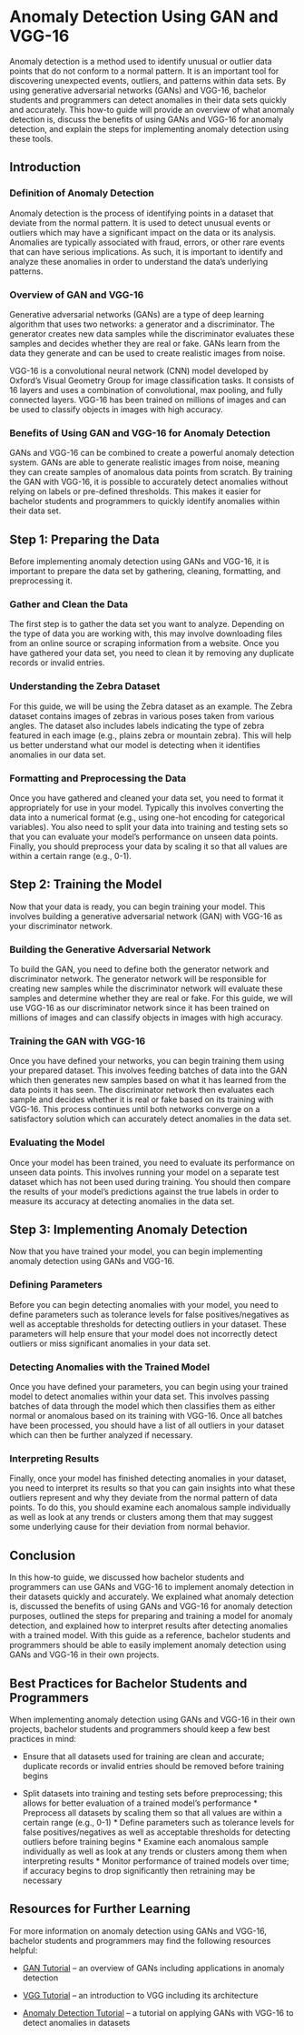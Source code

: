 # Anomaly Detection Using GAN and VGG-16

Anomaly detection is a method used to identify unusual or outlier data points that do not conform to a normal pattern. It is an important tool for discovering unexpected events, outliers, and patterns within data sets. By using generative adversarial networks (GANs) and VGG-16, bachelor students and programmers can detect anomalies in their data sets quickly and accurately. This how-to guide will provide an overview of what anomaly detection is, discuss the benefits of using GANs and VGG-16 for anomaly detection, and explain the steps for implementing anomaly detection using these tools.

## Introduction

### Definition of Anomaly Detection

Anomaly detection is the process of identifying points in a dataset that deviate from the normal pattern. It is used to detect unusual events or outliers which may have a significant impact on the data or its analysis. Anomalies are typically associated with fraud, errors, or other rare events that can have serious implications. As such, it is important to identify and analyze these anomalies in order to understand the data’s underlying patterns.

### Overview of GAN and VGG-16

Generative adversarial networks (GANs) are a type of deep learning algorithm that uses two networks: a generator and a discriminator. The generator creates new data samples while the discriminator evaluates these samples and decides whether they are real or fake. GANs learn from the data they generate and can be used to create realistic images from noise.

VGG-16 is a convolutional neural network (CNN) model developed by Oxford’s Visual Geometry Group for image classification tasks. It consists of 16 layers and uses a combination of convolutional, max pooling, and fully connected layers. VGG-16 has been trained on millions of images and can be used to classify objects in images with high accuracy.

### Benefits of Using GAN and VGG-16 for Anomaly Detection

GANs and VGG-16 can be combined to create a powerful anomaly detection system. GANs are able to generate realistic images from noise, meaning they can create samples of anomalous data points from scratch. By training the GAN with VGG-16, it is possible to accurately detect anomalies without relying on labels or pre-defined thresholds. This makes it easier for bachelor students and programmers to quickly identify anomalies within their data set.

## Step 1: Preparing the Data

Before implementing anomaly detection using GANs and VGG-16, it is important to prepare the data set by gathering, cleaning, formatting, and preprocessing it.

### Gather and Clean the Data

The first step is to gather the data set you want to analyze. Depending on the type of data you are working with, this may involve downloading files from an online source or scraping information from a website. Once you have gathered your data set, you need to clean it by removing any duplicate records or invalid entries.

### Understanding the Zebra Dataset

For this guide, we will be using the Zebra dataset as an example. The Zebra dataset contains images of zebras in various poses taken from various angles. The dataset also includes labels indicating the type of zebra featured in each image (e.g., plains zebra or mountain zebra). This will help us better understand what our model is detecting when it identifies anomalies in our data set.

### Formatting and Preprocessing the Data

Once you have gathered and cleaned your data set, you need to format it appropriately for use in your model. Typically this involves converting the data into a numerical format (e.g., using one-hot encoding for categorical variables). You also need to split your data into training and testing sets so that you can evaluate your model’s performance on unseen data points. Finally, you should preprocess your data by scaling it so that all values are within a certain range (e.g., 0-1).

## Step 2: Training the Model

Now that your data is ready, you can begin training your model. This involves building a generative adversarial network (GAN) with VGG-16 as your discriminator network.

### Building the Generative Adversarial Network

To build the GAN, you need to define both the generator network and discriminator network. The generator network will be responsible for creating new samples while the discriminator network will evaluate these samples and determine whether they are real or fake. For this guide, we will use VGG-16 as our discriminator network since it has been trained on millions of images and can classify objects in images with high accuracy.

### Training the GAN with VGG-16

Once you have defined your networks, you can begin training them using your prepared dataset. This involves feeding batches of data into the GAN which then generates new samples based on what it has learned from the data points it has seen. The discriminator network then evaluates each sample and decides whether it is real or fake based on its training with VGG-16. This process continues until both networks converge on a satisfactory solution which can accurately detect anomalies in the data set.

### Evaluating the Model

Once your model has been trained, you need to evaluate its performance on unseen data points. This involves running your model on a separate test dataset which has not been used during training. You should then compare the results of your model’s predictions against the true labels in order to measure its accuracy at detecting anomalies in the data set.

## Step 3: Implementing Anomaly Detection

Now that you have trained your model, you can begin implementing anomaly detection using GANs and VGG-16.

### Defining Parameters

Before you can begin detecting anomalies with your model, you need to define parameters such as tolerance levels for false positives/negatives as well as acceptable thresholds for detecting outliers in your dataset. These parameters will help ensure that your model does not incorrectly detect outliers or miss significant anomalies in your data set.

### Detecting Anomalies with the Trained Model

Once you have defined your parameters, you can begin using your trained model to detect anomalies within your data set. This involves passing batches of data through the model which then classifies them as either normal or anomalous based on its training with VGG-16. Once all batches have been processed, you should have a list of all outliers in your dataset which can then be further analyzed if necessary.

### Interpreting Results

Finally, once your model has finished detecting anomalies in your dataset, you need to interpret its results so that you can gain insights into what these outliers represent and why they deviate from the normal pattern of data points. To do this, you should examine each anomalous sample individually as well as look at any trends or clusters among them that may suggest some underlying cause for their deviation from normal behavior.

## Conclusion

In this how-to guide, we discussed how bachelor students and programmers can use GANs and VGG-16 to implement anomaly detection in their datasets quickly and accurately. We explained what anomaly detection is, discussed the benefits of using GANs and VGG-16 for anomaly detection purposes, outlined the steps for preparing and training a model for anomaly detection, and explained how to interpret results after detecting anomalies with a trained model. With this guide as a reference, bachelor students and programmers should be able to easily implement anomaly detection using GANs and VGG-16 in their own projects.

## Best Practices for Bachelor Students and Programmers

When implementing anomaly detection using GANs and VGG-16 in their own projects, bachelor students and programmers should keep a few best practices in mind:

*   Ensure that all datasets used for training are clean and accurate; duplicate records or invalid entries should be removed before training begins
    
*   Split datasets into training and testing sets before preprocessing; this allows for better evaluation of a trained model’s performance \* Preprocess all datasets by scaling them so that all values are within a certain range (e.g., 0-1) \* Define parameters such as tolerance levels for false positives/negatives as well as acceptable thresholds for detecting outliers before training begins \* Examine each anomalous sample individually as well as look at any trends or clusters among them when interpreting results \* Monitor performance of trained models over time; if accuracy begins to drop significantly then retraining may be necessary
    

## Resources for Further Learning

For more information on anomaly detection using GANs and VGG-16, bachelor students and programmers may find the following resources helpful:

*   [GAN Tutorial](https://machinelearningmastery.com/how-to-develop-a-generative-adversarial-network-for-anomaly-detection/) – an overview of GANs including applications in anomaly detection
    
*   [VGG Tutorial](https://towardsdatascience.com/understanding-vgg16-fasterrcnn-and-maskrcnn-networks-f8369b3d3b3a) – an introduction to VGG including its architecture
    
*   [Anomaly Detection Tutorial](https://towardsdatascience.com/anomaly-detection-using-ganns-and-vgg16-eb13fcd2c2a8) – a tutorial on applying GANs with VGG-16 to detect anomalies in datasets
